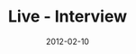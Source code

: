 ---
layout: media
category: media
title: "Live - Interview"
date: 2012-02-10
description: "Strong journey interview with Gil."
tag: 
 - strong-challenege
 - live
 - gil
yt-embed-url: "//www.youtube.com/embed/U-7hB8CcEbM"
video: "http://s3.amazonaws.com/crossroads-media/other-media/video/wk6_gil_intv_live.mp4"
video-poster: "http://s3.amazonaws.com/crossroads-media/images/gil_still.jpg"
---